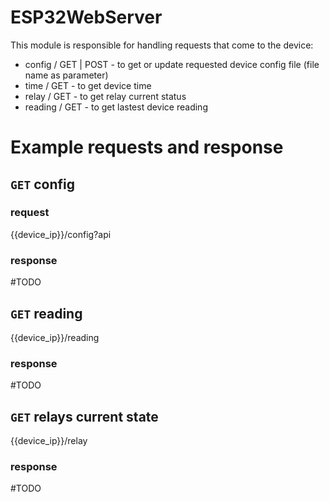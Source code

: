 # ESP32WebServer

This module is responsible for handling requests that come to the device:
- config / GET | POST - to get or update requested device config file (file name as parameter)
- time / GET - to get device time
- relay / GET - to get relay current status
- reading / GET - to get lastest device reading

# Example requests and response

## `GET` config

### request
{{device_ip}}/config?api

### response 
#TODO

## `GET` reading
{{device_ip}}/reading

### response
#TODO

## `GET` relays current state
{{device_ip}}/relay

### response
#TODO
